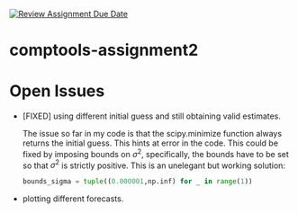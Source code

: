 [![Review Assignment Due Date](https://classroom.github.com/assets/deadline-readme-button-24ddc0f5d75046c5622901739e7c5dd533143b0c8e959d652212380cedb1ea36.svg)](https://classroom.github.com/a/E033i8DL)
# comptools-assignment2

# Open Issues
* [FIXED] using different initial guess and still obtaining valid estimates.
    
    The issue so far in my code is that the scipy.minimize function always returns the initial guess. This hints at error in the code.
    This could be fixed by imposing bounds on $\sigma^2$, specifically, the bounds have to be set so that $\sigma^2$ is strictly positive.
    This is an unelegant but working solution:
    ```python
    bounds_sigma = tuple((0.000001,np.inf) for _ in range(1))
    ```

* plotting different forecasts.